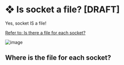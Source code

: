 # ❖ Is socket a file? [DRAFT]

Yes, socket IS a file!

[Refer to: Is there a file for each socket?](https://unix.stackexchange.com/questions/116563/is-there-a-file-for-each-socket?answertab=votes#tab-top)

![image](https://user-images.githubusercontent.com/14041622/50431586-ecdef800-0906-11e9-9304-3b836b593efa.png)

## Where is the file for each socket?